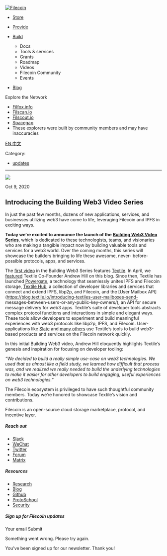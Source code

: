 [ ![Filecoin](../../../images/filecoin-logo.svg) ](../../../)

  * [Store](../../../store/)
  * [Provide](../../../provide/)
  * [Build](../../../build/)

    * Docs
    * Tools & services
    * Grants
    * Roadmap
    * Videos
    * Filecoin Community
    * Events

  * [Blog](../../../blog/)

Explore the Network

  * [Filfox.info](https://filfox.info/en)
  * [Filscan.io](https://filscan.io/#/tipset/chain)
  * [Filscout.io](https://filscout.io/en/)
  * [Spacegap](https://spacegap.github.io)
  * These explorers were built by community members and may have inaccuracies

[ EN ](../../../en) [ 中文 ](../../../zh-cn)

Category:

  * [updates](../../../blog/updates)

  *   *   * 

![](../../../images/icons/social/share.svg)

Oct 9, 2020  

## Introducing the Building Web3 Video Series

In just the past few months, dozens of new applications, services, and
businesses utilizing web3 have come to life, leveraging Filecoin and IPFS in
exciting ways.

**Today we’re excited to announce the launch of the** [**Building Web3 Video
Series**](https://buildingweb3.com/), which is dedicated to these
technologists, teams, and visionaries who are making a tangible impact now by
building valuable tools and services for a web3 world. Over the coming months,
this series will showcase the builders bringing to life these awesome, never-
before-possible protocols, apps, and services.

The [first video](https://www.youtube.com/watch?v=d1kpID1LSRE) in the Building
Web3 Series features [Textile](http://textile.io/). In April, we
[featured](https://filecoin.io/blog/community-andrew-hill-textile/) Textile
Co-Founder Andrew Hill on this blog. Since then, Textile has launched
[Powergate](https://blog.textile.io/integrating-powergate/), a technology that
seamlessly unites IPFS and Filecoin storage, [Textile
Hub](https://blog.textile.io/announcing-the-textile-protocol-hub/), a
collection of developer libraries and services that connect and extend IPFS,
libp2p, and Filecoin, and the [User Mailbox
API](https://blog.textile.io/introducing-textiles-user-mailboxes-send-
messages-between-users-or-any-public-key-owners/), an API for secure message
delivery for web3 apps. Textile’s suite of developer tools abstracts complex
protocol functions and interactions in simple and elegant ways. These tools
allow developers to experiment and build meaningful experiences with web3
protocols like libp2p, IPFS, and Filecoin. User-applications like
[Slate](https://slate.host/) and [many
others](https://filecoin.io/blog/hackfs-finale/) use Textile’s tools to build
web3-based products and services on the Filecoin network quickly.

In this initial Building Web3 video, Andrew Hill eloquently highlights
Textile’s genesis and inspiration for focusing on developer tooling:

_“We decided to build a really simple use-case on web3 technologies. We used
that as almost like a field study, we learned how difficult that process was,
and we realized we really needed to build the underlying technologies to make
it easier for other developers to build engaging, useful experiences on web3
technologies.”_

The Filecoin ecosystem is privileged to have such thoughtful community
members. Today we’re honored to showcase Textile’s vision and contributions.

Filecoin is an open-source cloud storage marketplace, protocol, and incentive
layer.

##### Reach out

  * [Slack ](https://filecoin.io/slack)
  * [WeChat  ](https://weixin.qq.com/r/1xz54Y-EctINrcuC90nF)
  * [Twitter ](https://twitter.com/Filecoin)
  * [Forum ](https://github.com/filecoin-project/community#forums)
  * [Matrix ](https://riot.im/app/#/group/+filecoin:matrix.org)

##### Resources

  * [Research](https://research.filecoin.io/)
  * [Blog](https://filecoin.io/blog/)
  * [Github](https://github.com/filecoin-project)
  * [ProtoSchool](https://proto.school/course/filecoin)
  * [Security](https://security.filecoin.io/)

##### Sign up for Filecoin updates

Your email Submit

Something went wrong. Please try again.

You’ve been signed up for our newsletter. Thank you!

